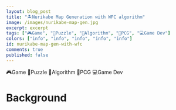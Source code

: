 ```yaml
---
layout: blog_post
title: "🏝️Nurikabe Map Generation with WFC algorithm"
image: /images/nurikabe-map-gen.jpg
excerpt: excerpt
tags: ["🎮Game", "🧩Puzzle", "🤖Algorithm", "🎲PCG", "💻Game Dev"]
colors: ["info", "info", "info", "info", "info"]
id: nurikabe-map-gen-with-wfc
comments: true
published: false
---
```


<span class="badge badge-info">🎮Game</span>
<span class="badge badge-info">🧩Puzzle</span>
<span class="badge badge-info">🤖Algorithm</span>
<span class="badge badge-info">🎲PCG</span>
<span class="badge badge-info">💻Game Dev</span>

# Background

